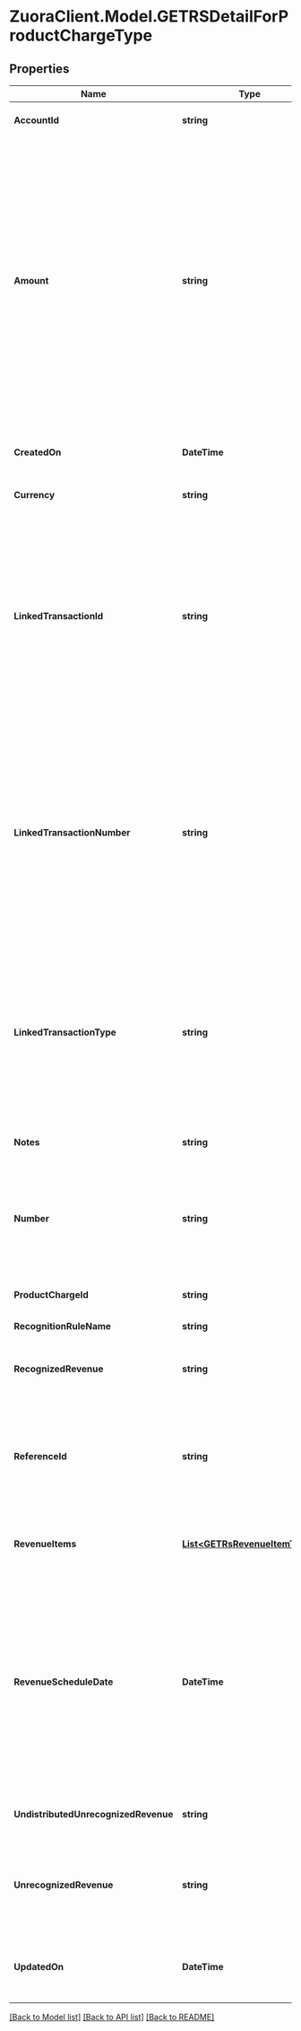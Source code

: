 # ZuoraClient.Model.GETRSDetailForProductChargeType

## Properties

Name | Type | Description | Notes
------------ | ------------- | ------------- | -------------
**AccountId** | **string** | The ID of a customer account.  | [optional] 
**Amount** | **string** | The revenue schedule amount, which is the sum of all revenue items.   This field cannot be null and must be formatted based on the currency, such as &#x60;JPY 30&#x60; or &#x60;USD 30.15&#x60;. Test out the currency to ensure you are using the proper formatting; otherwise, the response will fail and this error message is returned: &#x60;Allocation amount with wrong decimal places&#x60;.  | [optional] 
**CreatedOn** | **DateTime** | The date and time when the record was created, in &#x60;yyyy-mm-dd hh:mm:ss&#x60; format.  | [optional] 
**Currency** | **string** | The type of currency used.  | [optional] 
**LinkedTransactionId** | **string** | The linked transaction ID for billing transactions. This field is used for all rules except for the custom unlimited or manual recognition rule models. If using the custom unlimited rule model, then the field value must be null. If the field is not null, then the referenceId field must be null.  | [optional] 
**LinkedTransactionNumber** | **string** | The number for the linked invoice item, invoice item adjustment, or debit memo item transaction. This field is used for all rules except for the custom unlimited or manual recognition rule models. If using the custom unlimited or manual recognition rule models, then the field value is null.  | [optional] 
**LinkedTransactionType** | **string** | The type of linked transaction for billing transactions, which can be invoice item, invoice item adjustment, or debit memo item. This field is used for all rules except for the custom unlimited or manual recognition rule models.  | [optional] 
**Notes** | **string** | Additional information about this record.  | [optional] 
**Number** | **string** | The revenue schedule number. The revenue schedule number is always prefixed with \&quot;RS\&quot;, for example, \&quot;RS-00000001\&quot;.  | [optional] 
**ProductChargeId** | **string** | The ID of a product rate plan charge.  | [optional] 
**RecognitionRuleName** | **string** | The name of the recognition rule.  | [optional] 
**RecognizedRevenue** | **string** | The revenue that was distributed in a closed accounting period.  | [optional] 
**ReferenceId** | **string** | The reference ID is used only in the custom unlimited rule to create a revenue schedule. In this scenario, the revenue schedule is not linked to a credit memo item.  | [optional] 
**RevenueItems** | [**List&lt;GETRsRevenueItemType&gt;**](GETRsRevenueItemType.md) | Revenue items are listed in ascending order by the accounting period start date.  | [optional] 
**RevenueScheduleDate** | **DateTime** | The effective date of the revenue schedule. For example, the revenue schedule date for bookings-based revenue recognition is typically set to the order date or contract date.  The date cannot be in a closed accounting period. The date must be in &#x60;yyyy-mm-dd&#x60; format.  | [optional] 
**UndistributedUnrecognizedRevenue** | **string** | The revenue in the open-ended accounting period.  | [optional] 
**UnrecognizedRevenue** | **string** | The revenue distributed in all open accounting periods, which includes the open-ended accounting period.  | [optional] 
**UpdatedOn** | **DateTime** | The date and time when the revenue automation start date was set, in &#x60;yyyy-mm-dd hh:mm:ss&#x60; format.  | [optional] 

[[Back to Model list]](../README.md#documentation-for-models) [[Back to API list]](../README.md#documentation-for-api-endpoints) [[Back to README]](../README.md)

